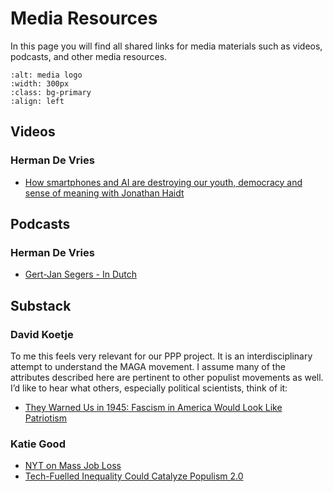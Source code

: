 # Media Resources

In this page you will find all shared links for media materials such as videos, podcasts, and other media resources.


```{image} ../figs/media.png
:alt: media logo
:width: 300px
:class: bg-primary
:align: left
```

## Videos

### Herman De Vries

- [How smartphones and AI are destroying our youth, democracy and sense of meaning with Jonathan Haidt](https://www.youtube.com/watch?v=kEUvM4B-oiA)

## Podcasts

### Herman De Vries

- [Gert-Jan Segers - In Dutch](https://www.nporadio1.nl/podcasts/de-ongelooflijke-podcast/94150/152-de-politiek-kerk-en-ideologische-strijd-met-klaas-dijkhoff-en-gert-jan-segers)

## Substack

### David Koetje

To me this feels very relevant for our PPP project. It is an interdisciplinary attempt to understand the MAGA movement. I assume many of the attributes described here are pertinent to other populist movements as well. I’d like to hear what others, especially political scientists, think of it:

- [They Warned Us in 1945: Fascism in America Would Look Like Patriotism](https://therationalleague.substack.com/p/they-warned-us-in-1945-fascism-in?r=1lpruu&utm_medium=ios&triedRedirect=true)

### Katie Good

- [NYT on Mass Job Loss](https://www.nytimes.com/2025/05/30/technology/ai-jobs-college-graduates.html)
- [Tech-Fuelled Inequality Could Catalyze Populism 2.0](https://www.cigionline.org/articles/tech-fuelled-inequality-could-catalyze-populism-20/)